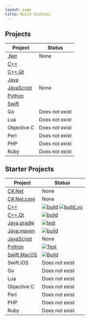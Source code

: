 ```yaml
---
layout: page
title: Build Statuses
---
```


## Projects



| Project                                                         | Status                                                                                                                                                                                                                                                                                                                                                                                                                                                                                                                           |
|-----------------------------------------------------------------|----------------------------------------------------------------------------------------------------------------------------------------------------------------------------------------------------------------------------------------------------------------------------------------------------------------------------------------------------------------------------------------------------------------------------------------------------------------------------------------------------------------------------------|
| [.Net](https://github.com/approvals/ApprovalTests.Net)          | None                                                                                                                                                                                                                                                                                                                                                                                                                                                                                                                             |
| [C++](https://github.com/approvals/ApprovalTests.cpp)           |  |
| [C++.Qt](https://github.com/approvals/ApprovalTests.cpp.Qt)     |                                                                                                                                                                                                                    |
| [Java](https://github.com/approvals/ApprovalTests.java)         |                                                                                                                                                                                                                                                                                                           |
| [JavaScript](https://github.com/approvals/ApprovalTests.NodeJS) | None                                                                                                                                                                                                                                                                                                                                                                                                                                                                                                                             |
| [Python](https://github.com/approvals/ApprovalTests.Python)     |                                                                                                                                                                                                                                                                                                                    |
| [Swift](https://github.com/approvals/ApprovalTests.Swift)       |                                                                                                                                                                                                                                                                                                       |
| Go                                                              | Does not exist                                                                                                                                                                                                                                                                                                                                                                                                                                                                                                                   |
| Lua                                                             | Does not exist                                                                                                                                                                                                                                                                                                                                                                                                                                                                                                                   |
| Objective C                                                     | Does not exist                                                                                                                                                                                                                                                                                                                                                                                                                                                                                                                   |
| Perl                                                            | Does not exist                                                                                                                                                                                                                                                                                                                                                                                                                                                                                                                   |
| PHP                                                             | Does not exist                                                                                                                                                                                                                                                                                                                                                                                                                                                                                                                   |
| Ruby                                                            | Does not exist                                                                                                                                                                                                                                                                                                                                                                                                                                                                                                                   |

## Starter Projects



| Project                                                      | Status                                                                                                                                                                                                                                                                                                                                                                                                                                                                                                                           |
| ------------------------------------------------------------ |----------------------------------------------------------------------------------------------------------------------------------------------------------------------------------------------------------------------------------------------------------------------------------------------------------------------------------------------------------------------------------------------------------------------------------------------------------------------------------------------------------------------------------|
| [C#.Net](https://github.com/approvals/ApprovalTests.Net.StarterProject) | None                                                                                                                                                                                                                                                                                                                                                                                                                                                                                                                             |
| [C#.Net.core](https://github.com/approvals/ApprovalTests.net.StarterProject.core) | None                                                                                                                                                                                                                                                                                                                                                                                                                                                                                                                             |
| [C++](https://github.com/approvals/ApprovalTests.cpp.StarterProject) | [![build](https://github.com/approvals/ApprovalTests.cpp.StarterProject/actions/workflows/build-and-test-via-cmake.yml/badge.svg)](https://github.com/approvals/ApprovalTests.cpp.StarterProject/actions/workflows/build-and-test-via-cmake.yml) [![build_vs](https://github.com/approvals/ApprovalTests.cpp.StarterProject/actions/workflows/build-and-test-visual-studio-solutions.yml/badge.svg)](https://github.com/approvals/ApprovalTests.cpp.StarterProject/actions/workflows/build-and-test-visual-studio-solutions.yml) |
| [C++.Qt](https://github.com/approvals/ApprovalTests.cpp.Qt.StarterProject) | [![build](https://github.com/approvals/ApprovalTests.cpp.Qt.StarterProject/actions/workflows/github_actions_build.yml/badge.svg)](https://github.com/approvals/ApprovalTests.cpp.Qt.StarterProject/actions/workflows/github_actions_build.yml)                                                                                                                                                                                                                                                                                   |
| [Java.gradle](https://github.com/approvals/ApprovalTests.java.StarterProject.gradle) | [![test](https://github.com/approvals/ApprovalTests.java.StarterProject.gradle/actions/workflows/test.yml/badge.svg)](https://github.com/approvals/ApprovalTests.java.StarterProject.gradle/actions/workflows/test.yml)                                                                                                                                                                                                                                                                                                          |
| [Java.maven](https://github.com/approvals/ApprovalTests.java.StarterProject) | [![build](https://github.com/approvals/ApprovalTests.java.StarterProject/actions/workflows/test.yml/badge.svg)](https://github.com/approvals/ApprovalTests.java.StarterProject/actions/workflows/test.yml)                                                                                                                                                                                                                                                                                                                       |
| [JavaScript](https://github.com/approvals/ApprovalTests.js.StarterProject) | None                                                                                                                                                                                                                                                                                                                                                                                                                                                                                                                             |
| [Python](https://github.com/approvals/ApprovalTests.Python.StarterProject) | [![Test](https://github.com/approvals/ApprovalTests.Python.StarterProject/actions/workflows/test.yml/badge.svg)](https://github.com/approvals/ApprovalTests.Python.StarterProject/actions/workflows/test.yml)                                                                                                                                                                                                                                                                                                                    |
| [Swift.MacOS](https://github.com/approvals/ApprovalTests.Swift.StarterProject.MacOs) | [![Build](https://github.com/approvals/ApprovalTests.Swift.StarterProject.MacOs/actions/workflows/build.yml/badge.svg)](https://github.com/approvals/ApprovalTests.Swift.StarterProject.MacOs/actions/workflows/build.yml)                                                                                                                                                                                                                                                                                                       |
| Swift.iOS                                                    | Does not exist                                                                                                                                                                                                                                                                                                                                                                                                                                                                                                                   |
| Go                                                           | Does not exist                                                                                                                                                                                                                                                                                                                                                                                                                                                                                                                   |
| Lua                                                          | Does not exist                                                                                                                                                                                                                                                                                                                                                                                                                                                                                                                   |
| Objective C                                                  | Does not exist                                                                                                                                                                                                                                                                                                                                                                                                                                                                                                                   |
| Perl                                                         | Does not exist                                                                                                                                                                                                                                                                                                                                                                                                                                                                                                                   |
| PHP                                                          | Does not exist                                                                                                                                                                                                                                                                                                                                                                                                                                                                                                                   |
| Ruby                                                         | Does not exist                                                                                                                                                                                                                                                                                                                                                                                                                                                                                                                   |

